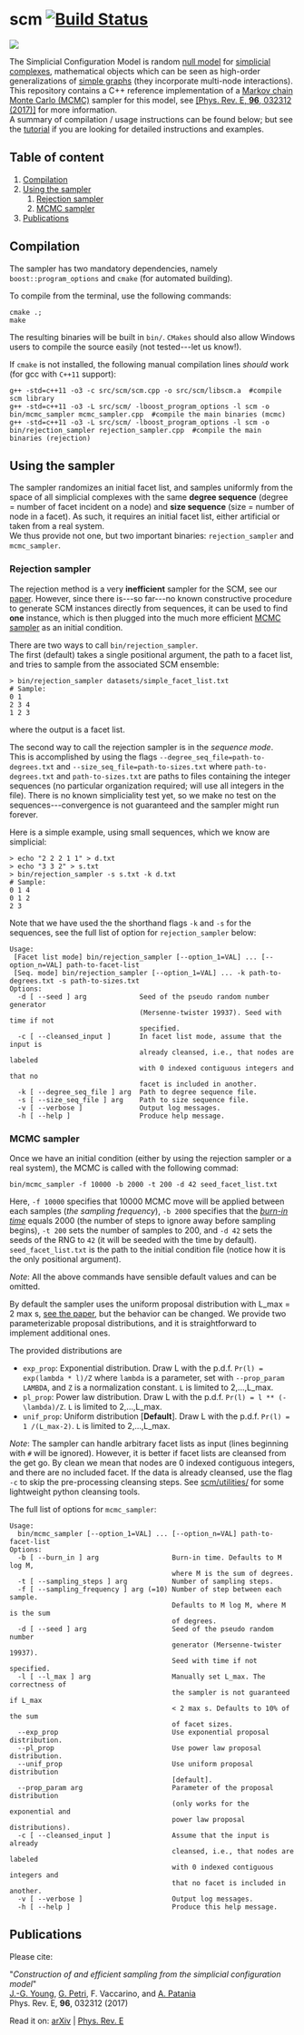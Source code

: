 # scm [![Build Status](https://travis-ci.org/jg-you/scm.svg?branch=master)](https://travis-ci.org/jg-you/scm)

![](img/scm.png)

The Simplicial Configuration Model is random [null model](https://en.wikipedia.org/wiki/Null_model) for [simplicial complexes](https://en.wikipedia.org/wiki/Simplicial_complex), mathematical objects which can be seen as high-order generalizations of [simple graphs](http://mathworld.wolfram.com/SimpleGraph.html) (they incorporate multi-node interactions).
This repository contains a C++ reference implementation of a [Markov chain Monte Carlo (MCMC)](https://en.wikipedia.org/wiki/Markov_chain_Monte_Carlo) sampler for this model, see [[Phys. Rev. E, **96**, 032312 (2017)]](https://arxiv.org/abs/1705.10298) for more information.<br/>
A summary of compilation / usage instructions can be found below; but see the [tutorial](tutorial_notebook.ipynb) if you are looking for detailed instructions and examples.

## Table of content

1. [Compilation](#compilation)
2. [Using the sampler](#using-the-sampler)
    1. [Rejection sampler](#rejection-sampler)
    2. [MCMC sampler](#mcmc-sampler)
3. [Publications](#publications)


## Compilation

The sampler has two mandatory dependencies, namely `boost::program_options` and `cmake` (for automated building).

To compile from the terminal, use the following commands:

    cmake .;
    make

The resulting binaries will be built in `bin/`. `CMakes` should also allow Windows users to compile the source easily (not tested---let us know!).

If `cmake` is not installed, the following manual compilation lines *should* work (for gcc with `C++11` support):

    g++ -std=c++11 -o3 -c src/scm/scm.cpp -o src/scm/libscm.a  #compile scm library
    g++ -std=c++11 -o3 -L src/scm/ -lboost_program_options -l scm -o bin/mcmc_sampler mcmc_sampler.cpp  #compile the main binaries (mcmc)
    g++ -std=c++11 -o3 -L src/scm/ -lboost_program_options -l scm -o bin/rejection_sampler rejection_sampler.cpp  #compile the main binaries (rejection)


## Using the sampler

The sampler randomizes an initial facet list, and samples uniformly from the space of all simplicial complexes with the same **degree sequence** (degree = number of facet incident on a node) and **size sequence** (size = number of node in a facet).
As such, it requires an initial facet list, either artificial or taken from a real system.<br/>
We thus provide not one, but two important binaries: `rejection_sampler` and `mcmc_sampler`.

### Rejection sampler

The rejection method is a very **inefficient** sampler for the SCM, see our [paper](https://arxiv.org/abs/1705.10298).
However, since there is---so far---no known constructive procedure to generate SCM instances directly from sequences, it can be used to find **one** instance, which is then plugged into the much more efficient [MCMC sampler](#mcmc-sampler) as an initial condition.

There are two ways to call `bin/rejection_sampler`.<br>
The first (default) takes a single positional argument, the path to a facet list, and tries to sample from the associated SCM ensemble:

    > bin/rejection_sampler datasets/simple_facet_list.txt  
    # Sample:
    0 1 
    2 3 4 
    1 2 3

where the output is a facet list.

The second way to call the rejection sampler is in the *sequence mode*.<br>
This is accomplished by using the flags `--degree_seq_file=path-to-degrees.txt` and `--size_seq_file=path-to-sizes.txt` where `path-to-degrees.txt` and `path-to-sizes.txt` are paths to files containing the integer sequences (no particular organization required; will use all integers in the file).
There is no known simpliciality test yet, so we make no test on the sequences---convergence is not guaranteed and the sampler might run forever.

Here is a simple example, using small sequences, which we know are simplicial:

    > echo "2 2 2 1 1" > d.txt 
    > echo "3 3 2" > s.txt
    > bin/rejection_sampler -s s.txt -k d.txt
    # Sample:
    0 1 4
    0 1 2
    2 3

Note that we have used the the shorthand flags `-k` and `-s` for the sequences, see the full list of option for `rejection_sampler` below:

    Usage:
     [Facet list mode] bin/rejection_sampler [--option_1=VAL] ... [--option_n=VAL] path-to-facet-list
     [Seq. mode] bin/rejection_sampler [--option_1=VAL] ... -k path-to-degrees.txt -s path-to-sizes.txt
    Options:
      -d [ --seed ] arg             Seed of the pseudo random number generator 
                                    (Mersenne-twister 19937). Seed with time if not
                                    specified.
      -c [ --cleansed_input ]       In facet list mode, assume that the input is 
                                    already cleansed, i.e., that nodes are labeled 
                                    with 0 indexed contiguous integers and that no 
                                    facet is included in another.
      -k [ --degree_seq_file ] arg  Path to degree sequence file.
      -s [ --size_seq_file ] arg    Path to size sequence file.
      -v [ --verbose ]              Output log messages.
      -h [ --help ]                 Produce help message.



### MCMC sampler

Once we have an initial condition (either by using the rejection sampler or a real system), the MCMC is called with the following commad:

    bin/mcmc_sampler -f 10000 -b 2000 -t 200 -d 42 seed_facet_list.txt

Here, `-f 10000` specifies that 10000 MCMC move will be applied between each samples (*the sampling frequency*), `-b 2000` specifies that the [*burn-in time*](https://en.wikipedia.org/wiki/Gibbs_sampling#Implementation) equals 2000 (the number of steps to ignore away before sampling begins), `-t 200` sets the number of samples to 200, and `-d 42` sets the seeds of the RNG to `42` (it will be seeded with the time by default).
`seed_facet_list.txt` is the path to the initial condition file (notice how it is the only positional argument).

*Note*: All the above commands have sensible default values and can be omitted.

By default the sampler uses the uniform proposal distribution with L_max = 2 max s,  [see the paper](https://arxiv.org/abs/1705.10298), but the behavior can be changed.
We provide two parameterizable proposal distributions, and it is straightforward to implement additional ones.

The provided distributions are 

* `exp_prop`: Exponential distribution. Draw L with the p.d.f.  `Pr(l) = exp(lambda * l)/Z` where `lambda` is a parameter, set with `--prop_param LAMBDA`, and `Z` is a normalization constant. `L` is limited to 2,...,L_max.
* `pl_prop`: Power law distribution. Draw L with the p.d.f.  `Pr(l) = l ** (-\lambda)/Z`. `L` is limited to 2,...,L_max.
* `unif_prop`: Uniform distribution [**Default**]. Draw L with the p.d.f.  `Pr(l) = 1 /(L_max-2)`. `L` is limited to 2,...,L_max.


*Note*: The sampler can handle arbitrary facet lists as input (lines beginning with `#` will be ignored). However, it is better if facet lists are cleansed from the get go. By clean we mean that nodes are 0 indexed contiguous integers, and there are no included facet.
If the data is already cleansed, use the flag `-c` to skip the pre-processing cleansing steps. See [scm/utilities/](https://github.com/jg-you/scm/tree/master/utilities) for some lightweight python cleansing tools.

The full list of options for `mcmc_sampler`:

    Usage:
      bin/mcmc_sampler [--option_1=VAL] ... [--option_n=VAL] path-to-facet-list
    Options:
      -b [ --burn_in ] arg                  Burn-in time. Defaults to M log M, 
                                            where M is the sum of degrees.
      -t [ --sampling_steps ] arg           Number of sampling steps.
      -f [ --sampling_frequency ] arg (=10) Number of step between each sample. 
                                            Defaults to M log M, where M is the sum
                                            of degrees.
      -d [ --seed ] arg                     Seed of the pseudo random number 
                                            generator (Mersenne-twister 19937). 
                                            Seed with time if not specified.
      -l [ --l_max ] arg                    Manually set L_max. The correctness of 
                                            the sampler is not guaranteed if L_max 
                                            < 2 max s. Defaults to 10% of the sum 
                                            of facet sizes. 
      --exp_prop                            Use exponential proposal distribution.
      --pl_prop                             Use power law proposal distribution.
      --unif_prop                           Use uniform proposal distribution 
                                            [default].
      --prop_param arg                      Parameter of the proposal distribution 
                                            (only works for the exponential and 
                                            power law proposal distributions).
      -c [ --cleansed_input ]               Assume that the input is already 
                                            cleansed, i.e., that nodes are labeled 
                                            with 0 indexed contiguous integers and 
                                            that no facet is included in another.
      -v [ --verbose ]                      Output log messages.
      -h [ --help ]                         Produce this help message.

## Publications

Please cite:

"*Construction of and efficient sampling from the simplicial configuration model*"<br/>
[J.-G. Young](http://jgyoung.ca), [G. Petri](https://github.com/lordgrilo), F. Vaccarino, and [A. Patania](https://github.com/alpatania)<br/>
Phys. Rev. E, **96**, 032312 (2017) <br/>



Read it on: [arXiv](https://arxiv.org/abs/1705.10298) | [Phys. Rev. E](https://doi.org/10.1103/PhysRevE.96.032312)
